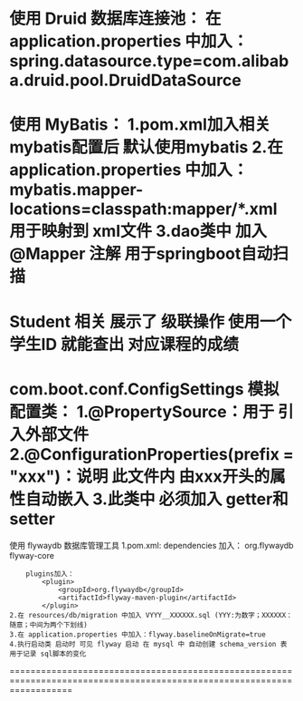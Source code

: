 使用 Druid 数据库连接池：
	在 application.properties 中加入：spring.datasource.type=com.alibaba.druid.pool.DruidDataSource
========================================================================================================================
使用 MyBatis：
	1.pom.xml加入相关mybatis配置后 默认使用mybatis
	2.在 application.properties 中加入：mybatis.mapper-locations=classpath:mapper/*.xml 用于映射到 xml文件
	3.dao类中 加入 @Mapper 注解 用于springboot自动扫描
========================================================================================================================	
Student 相关 展示了 级联操作 使用一个 学生ID 就能查出 对应课程的成绩
========================================================================================================================
com.boot.conf.ConfigSettings
模拟配置类：
	1.@PropertySource：用于 引入外部文件
	2.@ConfigurationProperties(prefix = "xxx")：说明 此文件内 由xxx开头的属性自动嵌入
	3.此类中 必须加入 getter和setter
========================================================================================================================
使用 flywaydb 数据库管理工具
	1.pom.xml:
		dependencies 加入：
			<dependency>
				<groupId>org.flywaydb</groupId>
				<artifactId>flyway-core</artifactId>
			</dependency>
			
		plugins加入：
			<plugin>
			    <groupId>org.flywaydb</groupId>
			    <artifactId>flyway-maven-plugin</artifactId>
			</plugin>
	2.在 resources/db/migration 中加入 VYYY__XXXXXX.sql (YYY:为数字；XXXXXX：随意；中间为两个下划线)
	3.在 application.properties 中加入：flyway.baselineOnMigrate=true
	4.执行启动类 启动时 可见 flyway 启动 在 mysql 中 自动创建 schema_version 表 用于记录 sql脚本的变化
========================================================================================================================			